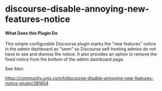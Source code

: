 # discourse-disable-annoying-new-features-notice

#### What Does this Plugin Do

This simple configurable Discourse plugin marks the "new features" notice in the admin dashboard as "seen" so Discourse self-hosting admins do not have to see and dismiss the notice.  It also provides an option to remove the fixed notice from the bottom of the admin dashboard page.

See Also:

https://community.unix.com/t/discourse-disable-annoying-new-features-notice-plugin/381654
